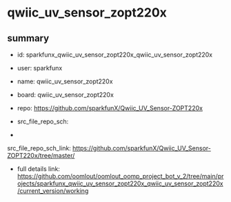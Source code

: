 # qwiic_uv_sensor_zopt220x
 
## summary 
* id: sparkfunx_qwiic_uv_sensor_zopt220x_qwiic_uv_sensor_zopt220x
* user: sparkfunx
* name: qwiic_uv_sensor_zopt220x
* board: qwiic_uv_sensor_zopt220x
* repo: https://github.com/sparkfunX/Qwiic_UV_Sensor-ZOPT220x



* src_file_repo_sch: 
*
 src_file_repo_sch_link: https://github.com/sparkfunX/Qwiic_UV_Sensor-ZOPT220x/tree/master/
* full details link: https://github.com/oomlout/oomlout_oomp_project_bot_v_2/tree/main/projects/sparkfunx_qwiic_uv_sensor_zopt220x_qwiic_uv_sensor_zopt220x/current_version/working  






